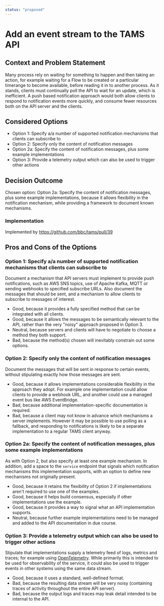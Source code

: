 ```yaml
---
status: "proposed"
---
```

# Add an event stream to the TAMS API

## Context and Problem Statement

Many process rely on waiting for something to happen and then taking an action, for example waiting for a Flow to be created or a particular timerange to become available, before reading it in to another process.
As it stands, clients must continually poll the API to wait for an update, which is inefficient.
A push based notification approach would both allow clients to respond to notification events more quickly, and consume fewer resources both on the API server and the clients.

## Considered Options

* Option 1: Specify a/a number of supported notification mechanisms that clients can subscribe to
* Option 2: Specify only the content of notification messages
* Option 2a: Specify the content of notification messages, plus some example implementations
* Option 3: Provide a telemetry output which can also be used to trigger other actions

## Decision Outcome

Chosen option: Option 2a: Specify the content of notification messages, plus some example implementations, because it allows flexibility in the notification mechanism, while providing a framework to document known mechanisms.

### Implementation

Implemented by <https://github.com/bbc/tams/pull/39>

## Pros and Cons of the Options

### Option 1: Specify a/a number of supported notification mechanisms that clients can subscribe to

Document a mechanism that API servers must implement to provide push notifications, such as AWS SNS topics, use of Apache Kafka, MQTT or sending webhooks to specified subscribe URLs.
Also document the messages that should be sent, and a mechanism to allow clients to subscribe to messages of interest.

* Good, because it provides a fully specified method that can be integrated with all clients.
* Good, because it allows the messages to be semantically relevant to the API, rather than the very "noisy" approach proposed in Option 3.
* Neutral, because servers and clients will have to negotiate to choose a method they both support.
* Bad, because the method(s) chosen will inevitably constrain out some options.

### Option 2: Specify only the content of notification messages

Document the messages that will be sent in response to certain events, without stipulating exactly how those messages are sent.

* Good, because it allows implementations considerable flexibility in the approach they adopt.
  For example one implementation could allow clients to provide a webhook URL, and another could use a managed event bus like AWS EventBridge.
* Bad, because additional implementation-specific documentation is required.
* Bad, because a client may not know in advance which mechanisms a server implements.
  However it may be possible to use polling as a fallback, and responding to notifications is likely to be a separate implementation to a regular TAMS client anyway.

### Option 2a: Specify the content of notification messages, plus some example implementations

As with Option 2, but also specify at least one example mechanism.
In addition, add a space to the `service` endpoint that signals which notification mechanisms this implementation supports, with an option to define new mechanisms not originally present.

* Good, because it retains the flexibility of Option 2 if implementations aren't required to use one of the examples.
* Good, because it helps build consensus, especially if other implementations use the example.
* Good, because it provides a way to signal what an API implementation supports.
* Neutral, because further example implementations need to be managed and added to the API documentation in due course.

### Option 3: Provide a telemetry output which can also be used to trigger other actions

Stipulate that implementations supply a telemetry feed of logs, metrics and traces; for example using [OpenTelemetry](https://opentelemetry.io/docs/what-is-opentelemetry/).
While primarily this is intended to be used for observability of the service, it could also be used to trigger events in other systems using the same data stream.

* Good, because it uses a standard, well-defined format.
* Bad, because the resulting data stream will be very noisy (containing traces of activity throughout the entire API server).
* Bad, because the output logs and traces may leak detail intended to be internal to the API.
